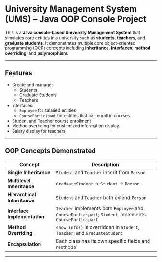 # University Management System (UMS) – Java OOP Console Project

This is a **Java console-based University Management System** that simulates core entities in a university such as **students**, **teachers**, and **graduate students**. It demonstrates multiple core object-oriented programming (OOP) concepts including **inheritance**, **interfaces**, **method overriding**, and **polymorphism**.

---

## Features

- Create and manage:
  - Students
  - Graduate Students
  - Teachers
- Interfaces:
  - `Employee` for salaried entities
  - `CourseParticipant` for entities that can enroll in courses
- Student and Teacher course enrollment
- Method overriding for customized information display
- Salary display for teachers

---

## OOP Concepts Demonstrated

| Concept                 | Description |
|-------------------------|-------------|
| **Single Inheritance**  | `Student` and `Teacher` inherit from `Person` |
| **Multilevel Inheritance** | `GraduateStudent` → `Student` → `Person` |
| **Hierarchical Inheritance** | `Student` and `Teacher` both extend `Person` |
| **Interface Implementation** | `Teacher` implements both `Employee` and `CourseParticipant`; `Student` implements `CourseParticipant` |
| **Method Overriding**   | `show_info()` is overridden in `Student`, `Teacher`, and `GraduateStudent` |
| **Encapsulation**       | Each class has its own specific fields and methods |

---

